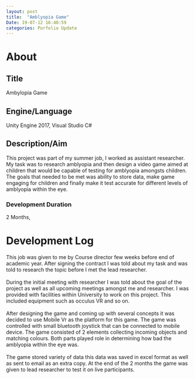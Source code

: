 ```yaml
---
layout: post
title:  "Amblyopia Game"
Date: 19-07-12 16:40:59 
categories: Porfolio Update
---
```

<h1><b>About</b></h1>
<h2><b>Title</b></h2>
Ambylopia Game
<h2><b>Engine/Language</b></h2>
Unity Engine 2017, Visual Studio C#
<h2><b> Description/Aim</b></h2>
This project was part of my summer job, I worked as assistant researcher. My task was to research amblyopia and then design a video game aimed at children that would be capable of testing for amblyopia amongsts children. The goals that needed to be met was ability to store data, make game engaging for children and finally make it test accurate for different levels of amblyopia within the eye.
<h3>Development Duration</h3>
2 Months,
<h1><b>Development Log</b></h1>
This job was given to me by Course director few weeks before end of academic year. After signing the contract I was told about my task and was told to research the topic before I met the lead researcher.
<br></br>
During the initial meeting with researcher I was told about the goal of the project as well as all upcoming meetings amongst me and researcher. I was provided with facilities within University to work on this project. This included equipment such as occulus VR and so on.
<br></br>
After designing the game and coming up with several concepts it was decided to use Mobile Vr as the platform for this game. The game was controlled with small bluetooth joystick that can be connected to mobile device. The game consisted of 2 elements collecting incoming objects and matching colours. Both parts played role in determining how bad the amblyopia within the eye was.
<br></br>
The game stored variety of data this data was saved in excel format as well as sent to email as an extra copy. At the end of the 2 months the game was given to lead researcher to test it on live participants.
</p>

